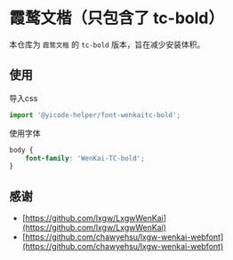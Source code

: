 # 霞鹜文楷（只包含了 tc-bold）

本仓库为 `霞鹜文楷` 的 `tc-bold` 版本，旨在减少安装体积。

## 使用

导入css

```js
import '@yicode-helper/font-wenkaitc-bold';
```

使用字体

```css
body {
    font-family: 'WenKai-TC-bold';
}
```

## 感谢

-   [https://github.com/lxgw/LxgwWenKai](https://github.com/lxgw/LxgwWenKai)
-   [https://github.com/chawyehsu/lxgw-wenkai-webfont](https://github.com/chawyehsu/lxgw-wenkai-webfont)
